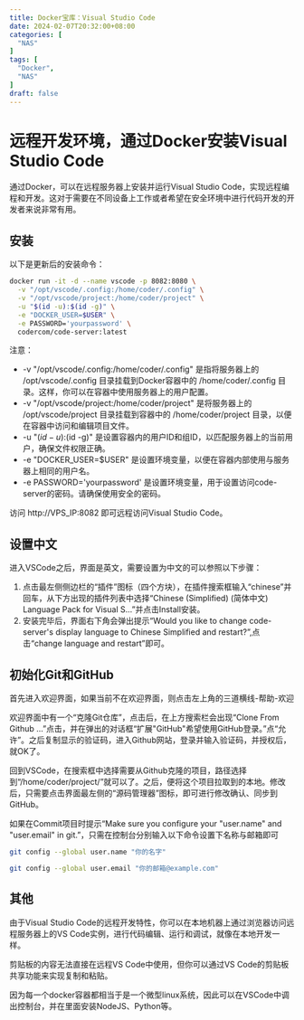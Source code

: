 ```yaml
---
title: Docker宝库：Visual Studio Code
date: 2024-02-07T20:32:00+08:00
categories: [
  "NAS"
]
tags: [
  "Docker",
  "NAS"
]
draft: false
---
```


# 远程开发环境，通过Docker安装Visual Studio Code

通过Docker，可以在远程服务器上安装并运行Visual Studio Code，实现远程编程和开发。这对于需要在不同设备上工作或者希望在安全环境中进行代码开发的开发者来说非常有用。

## 安装

以下是更新后的安装命令：

```bash
docker run -it -d --name vscode -p 8082:8080 \
  -v "/opt/vscode/.config:/home/coder/.config" \
  -v "/opt/vscode/project:/home/coder/project" \
  -u "$(id -u):$(id -g)" \
  -e "DOCKER_USER=$USER" \
  -e PASSWORD='yourpassword' \
  codercom/code-server:latest
```

注意：

* -v "/opt/vscode/.config:/home/coder/.config" 是指将服务器上的 /opt/vscode/.config 目录挂载到Docker容器中的 /home/coder/.config 目录。这样，你可以在容器中使用服务器上的用户配置。
* -v "/opt/vscode/project:/home/coder/project" 是将服务器上的 /opt/vscode/project 目录挂载到容器中的 /home/coder/project 目录，以便在容器中访问和编辑项目文件。
* -u "$(id -u):$(id -g)" 是设置容器内的用户ID和组ID，以匹配服务器上的当前用户，确保文件权限正确。
* -e "DOCKER_USER=$USER" 是设置环境变量，以便在容器内部使用与服务器上相同的用户名。
* -e PASSWORD='yourpassword' 是设置环境变量，用于设置访问code-server的密码。请确保使用安全的密码。

访问 http://VPS_IP:8082 即可远程访问Visual Studio Code。

## 设置中文

进入VSCode之后，界面是英文，需要设置为中文的可以参照以下步骤：

1. 点击最左侧侧边栏的“插件”图标（四个方块），在插件搜索框输入“chinese”并回车，从下方出现的插件列表中选择“Chinese (Simplified) (简体中文) Language Pack for Visual S...”并点击Install安装。
2. 安装完毕后，界面右下角会弹出提示“Would you like to change code-server's display language to Chinese Simplified and restart?”,点击“change language and restart”即可。

## 初始化Git和GitHub
首先进入欢迎界面，如果当前不在欢迎界面，则点击左上角的三道横线-帮助-欢迎

欢迎界面中有一个“克隆Git仓库”，点击后，在上方搜索栏会出现“Clone From Github ...”点击，并在弹出的对话框“扩展"GitHub"希望使用GitHub登录。”点“允许”。之后复制显示的验证码，进入Github网站，登录并输入验证码，并授权后，就OK了。

回到VSCode，在搜索框中选择需要从Github克隆的项目，路径选择到“/home/coder/project/”就可以了。之后，便将这个项目拉取到的本地。修改后，只需要点击界面最左侧的“源码管理器”图标，即可进行修改确认、同步到GitHub。

如果在Commit项目时提示“Make sure you configure your "user.name" and "user.email" in git.”，只需在控制台分别输入以下命令设置下名称与邮箱即可
```bash
git config --global user.name "你的名字"

git config --global user.email "你的邮箱@example.com"
```

## 其他

由于Visual Studio Code的远程开发特性，你可以在本地机器上通过浏览器访问远程服务器上的VS Code实例，进行代码编辑、运行和调试，就像在本地开发一样。

剪贴板的内容无法直接在远程VS Code中使用，但你可以通过VS Code的剪贴板共享功能来实现复制和粘贴。

因为每一个docker容器都相当于是一个微型linux系统，因此可以在VSCode中调出控制台，并在里面安装NodeJS、Python等。


